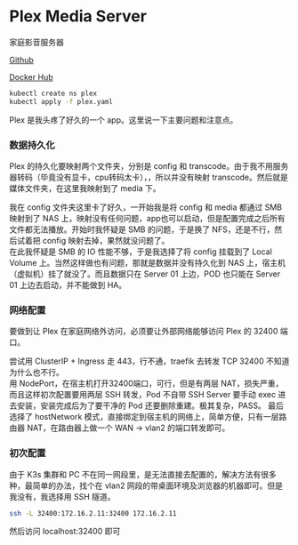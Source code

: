 # Plex Media Server

家庭影音服务器

[Github](https://github.com/plexinc/pms-docker)

[Docker Hub](https://hub.docker.com/r/plexinc/pms-docker/)

```bash
kubectl create ns plex
kubectl apply -f plex.yaml
```

Plex 是我头疼了好久的一个 app。这里说一下主要问题和注意点。

### 数据持久化

Plex 的持久化要映射两个文件夹，分别是 config 和 transcode。由于我不用服务器转码（毕竟没有显卡，cpu转码太卡），，所以并没有映射 transcode。然后就是媒体文件夹，在这里我映射到了 media 下。

我在 config 文件夹这里卡了好久，一开始我是将 config 和 media 都通过 SMB 映射到了 NAS 上，映射没有任何问题，app也可以启动，但是配置完成之后所有文件都无法播放。开始时我怀疑是 SMB 的问题，于是换了 NFS，还是不行，然后试着把 config 映射去掉，果然就没问题了。  
在此我怀疑是 SMB 的 IO 性能不够，于是我选择了将 config 挂载到了 Local Volume 上。当然这样做也有问题，那就是数据并没有持久化到 NAS 上，宿主机（虚拟机）挂了就没了。而且数据只在 Server 01 上边，POD 也只能在 Server 01 上边去启动，并不能做到 HA。

### 网络配置
要做到让 Plex 在家庭网络外访问，必须要让外部网络能够访问 Plex 的 32400 端口。

尝试用 ClusterIP + Ingress 走 443，行不通，traefik 去转发 TCP 32400 不知道为什么也不行。  
用 NodePort，在宿主机打开32400端口，可行，但是有两层 NAT，损失严重，而且这样初次配置要用两层 SSH 转发，Pod 不自带 SSH Server 要手动 exec 进去安装，安装完成后为了要干净的 Pod 还要删除重建。极其复杂，PASS。
最后选择了 hostNetwork 模式，直接绑定到宿主机的网络上，简单方便，只有一层路由器 NAT，在路由器上做一个 WAN -> vlan2 的端口转发即可。

### 初次配置
由于 K3s 集群和 PC 不在同一网段里，是无法直接去配置的，解决方法有很多种，最简单的办法，找个在 vlan2 网段的带桌面环境及浏览器的机器即可。但是我没有，我选择用 SSH 隧道。
```bash
ssh -L 32400:172.16.2.11:32400 172.16.2.11
```
然后访问 localhost:32400 即可